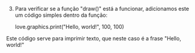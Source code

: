 
3. Para verificar se a função "draw()" está a funcionar, adicionamos este um código simples dentro da função:

    love.graphics.print("Hello, world!", 100, 100)

Este código serve para imprimir texto, que neste caso é a frase "Hello, world!"



